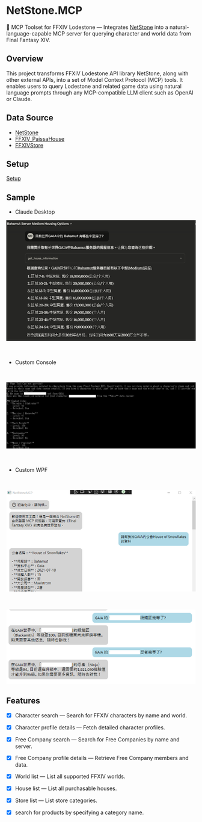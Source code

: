 # NetStone.MCP

🧩 MCP Toolset for FFXIV Lodestone — Integrates [NetStone](https://github.com/xivapi/NetStone) into a natural-language-capable MCP server for querying character and world data from Final Fantasy XIV.

## Overview

This project transforms FFXIV Lodestone API library NetStone, along with other external APIs, into a set of Model Context Protocol (MCP) tools. It enables users to query Lodestone and related game data using natural language prompts through any MCP-compatible LLM client such as OpenAI or Claude.


## Data Source

* [NetStone](https://github.com/xivapi/NetStone)
* [FFXIV_PaissaHouse](https://github.com/zhudotexe/FFXIV_PaissaHouse)
* [FFXIVStore](https://store.finalfantasyxiv.com/ffxivstore/en-us/)

## Setup

[Setup](./sample/README.md)

## Sample

* Claude Desktop

![sample5](./docs/sample5.png)

<br>

* Custom Console

<br>

![sample](./docs/sample.png)

<br>

* Custom WPF

<br>

![sample3](./docs/sample3.png)

<br>

![sample4](./docs/sample4.png)

## Features

- [x] Character search — Search for FFXIV characters by name and world.
- [x] Character profile details — Fetch detailed character profiles.
- [x] Free Company search — Search for Free Companies by name and server.
- [x] Free Company profile details — Retrieve Free Company members and data.
- [x] World list — List all supported FFXIV worlds.
- [x] House list — List all purchasable houses.
- [x] Store list — List store categories. 
- [x] search for products by specifying a category name.


